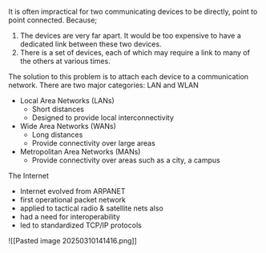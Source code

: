It is often impractical for two communicating devices to be directly, point to point connected. Because; 
1. The devices are very far apart. It would be too expensive to have a dedicated link between these two devices. 
2. There is a set of devices, each of which may require a link to many of the others at various times. 

The solution to this problem is to attach each device to a communication network. There are two major categories: LAN and WLAN 
- Local Area Networks (LANs) 
	- Short distances  
	- Designed to provide local interconnectivity 
- Wide Area Networks (WANs)  
	- Long distances 
	- Provide connectivity over large areas
- Metropolitan Area Networks (MANs)
	- Provide connectivity over areas such as a city, a campus 

The Internet
- Internet evolved from ARPANET 
- first operational packet network 
- applied to tactical radio & satellite nets also 
- had a need for interoperability 
- led to standardized TCP/IP protocols

![[Pasted image 20250310141416.png]]

